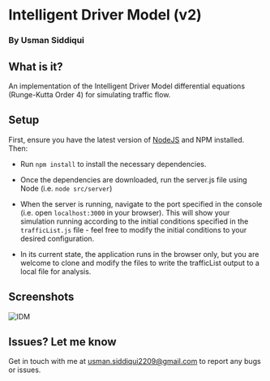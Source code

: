 # Intelligent Driver Model (v2)
### By Usman Siddiqui

## What is it?
An implementation of the Intelligent Driver Model differential equations (Runge-Kutta Order 4) for simulating traffic flow.

## Setup
First, ensure you have the latest version of [NodeJS](https://nodejs.org/en/) and NPM installed. Then:

- Run `npm install` to install the necessary dependencies.

- Once the dependencies are downloaded, run the server.js file using Node (i.e. `node src/server`)

- When the server is running, navigate to the port specified in the console (i.e. open `localhost:3000` in your browser). This will show your simulation running according to the initial conditions specified in the `trafficList.js` file - feel free to modify the initial conditions to your desired configuration.

- In its current state, the application runs in the browser only, but you are welcome to clone and modify the files to write the trafficList output to a local file for analysis.

## Screenshots

![IDM](https://i.imgur.com/UPNgoFu.png)

## Issues? Let me know

Get in touch with me at usman.siddiqui2209@gmail.com to report any bugs or issues.